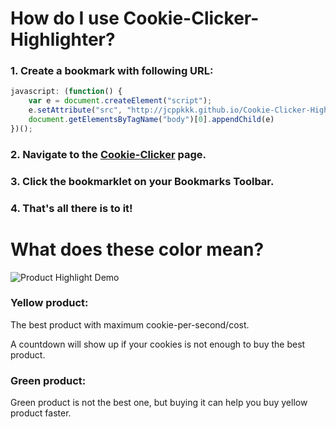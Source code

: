 # How do I use Cookie-Clicker-Highlighter?

### 1. Create a bookmark with following URL:
```js
javascript: (function() {
	var e = document.createElement("script");
	e.setAttribute("src", "http://jcppkkk.github.io/Cookie-Clicker-Highlighter/cookie-highlighter.js");
	document.getElementsByTagName("body")[0].appendChild(e)
})();
```

### 2. Navigate to the [Cookie-Clicker](http://orteil.dashnet.org/cookieclicker/) page.

### 3. Click the bookmarklet on your Bookmarks Toolbar.

### 4. That's all there is to it!

# What does these color mean?
![Product Highlight Demo](http://i.imgur.com/EsNPFZC.png)
### Yellow product:
The best product with maximum cookie-per-second/cost.

A countdown will show up if your cookies is not enough to buy the best product.

### Green product:
Green product is not the best one, but buying it can help you buy yellow product faster.


